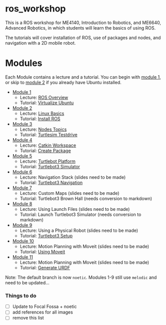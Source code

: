 # ros_workshop
This is a ROS workshop for ME4140, Introduction to Robotics, and ME6640, Advanced Robotics, in which students will learn the basics of using ROS.

The tutorials will cover installation of ROS, use of packages and nodes, and navigation with a 2D mobile robot. 

# Modules 

Each Module contains a lecture and a tutorial. You can begin with [module 1](module1/), or skip to [module 2](module2/) if you already have Ubuntu installed.

- [Module 1](module1/) 
  - Lecture: [ROS Overview](https://github.com/thillRobot/ros_workshop/blob/melodic/module1/lecture1_ros_overview/lecture1_ros_overview.pdf)
  - Tutorial: [Virtualize Ubuntu](https://github.com/thillRobot/ros_workshop/blob/melodic/module1/tutorial1_virtualize_ubuntu/tutorial1_virtualize_ubuntu.md)
- [Module 2](module2/) 
  - Lecture: [Linux Basics](https://github.com/thillRobot/ros_workshop/blob/melodic/module2/lecture2_linux_basics/lecture2_linux_basics.pdf)
  - Tutorial: [Install ROS](https://github.com/thillRobot/ros_workshop/blob/melodic/module2/tutorial2_install_ros/tutorial2_install_ros.md)
- [Module 3](module3/) 
  - Lecture: [Nodes Topics](https://github.com/thillRobot/ros_workshop/blob/melodic/module3/lecture3_nodes_topics/lecture3_nodes_topics.pdf)
  - Tutorial: [Turtlesim Testdrive](https://github.com/thillRobot/ros_workshop/blob/melodic/module3/tutorial3_turtlesim_testdrive/tutorial3_turtlesim_testdrive.md)
- [Module 4](module4/) 
  - Lecture: [Catkin Workspace](https://github.com/thillRobot/ros_workshop/blob/melodic/module4/lecture4_catkin_workspace/lecture4_catkin_workspace.pdf)
  - Tutorial: [Create Package](https://github.com/thillRobot/ros_workshop/blob/melodic/module4/tutorial4_create_package/tutorial4_create_package.md)
- [Module 5](module5/) 
  - Lecture: [Turtlebot Platform](https://github.com/thillRobot/ros_workshop/blob/melodic/module5/lecture5_turtlebot_platform/lecture5_turtlebot_platform.pdf)
  - Tutorial: [Turtlebot3 Simulator](https://github.com/thillRobot/ros_workshop/blob/melodic/module5/tutorial5_turtlebot3_simulator/tutorial5_turtlebot3_simulator.md) 
- [Module 6](module6/) 
  - Lecture: Navigation Stack (slides need to be made)
  - Tutorial: [Turtlebot3 Navigation](https://github.com/thillRobot/ros_workshop/blob/melodic/module6/tutorial6_turtlebot3_navigation/tutorial6_turtlebot3_navigation.md)
- [Module 7](module7/) 
  - Lecture: Custom Maps (slides need to be made)
  - Tutorial: Turtlebot3 Brown Hall (needs conversion to markdown)
- [Module 8](module8/) 
  - Lecture: Using Launch Files (slides need to be made)
  - Tutorial: Launch Turtlebot3 Simulator (needs conversion to markdown)
- [Module 9](module9/) 
  - Lecture: Using a Physical Robot (slides need to be made)
  - Tutorial: [Turtlebot3 Setup](https://github.com/thillRobot/turtlebot3_setup/blob/master/README.md)
- [Module 10](module10/) 
  - Lecture: Motion Planning with Moveit (slides need to be made)
  - Tutorial: [Using Moveit](https://github.com/thillRobot/ros_workshop/blob/melodic/module10/tutorial10_generate_urdf/tutorial10_generate_urdf.md)
- [Module 11](module11/) 
  - Lecture: Motion Planning with Moveit (slides need to be made)
  - Tutorial: [Generate URDF](https://github.com/thillRobot/ros_workshop/blob/melodic/module11/tutorial11_using_moveit/tutorial11_using_moveit.md)

Note: The default branch is now `noetic`. Modules 1-9 still use `melodic` and need to be updated...

### Things to do

- [ ] Update to Focal Fossa + noetic
- [ ] add references for all images
- [ ] remove this list
